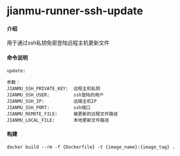 # jianmu-runner-ssh-update

#### 介绍
用于通过ssh私钥免密登陆远程主机更新文件


#### 命令说明
```
update:

参数：
JIANMU_SSH_PRIVATE_KEY:  远程主机私钥
JIANMU_SSH_USER:         ssh登陆的用户
JIANMU_SSH_IP:           远端主机IP
JIANMU_SSH_PORT:         ssh端口
JIANMU_REMOTE_FILE:      被更新的远程文件路径
JIANMU_LOCAL_FILE:       本地更新文件路径
```

#### 构建
```
docker build --rm -f {Dockerfile} -t {image_name}:{image_tag} .
```

